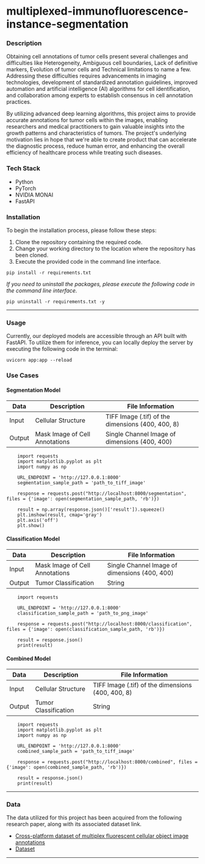 # multiplexed-immunofluorescence-instance-segmentation

### Description

Obtaining cell annotations of tumor cells present several challenges and difficulties like Heterogeneity, Ambiguous cell boundaries, Lack of definitive markers, Evolution of tumor cells and Technical limitations to name a few. Addressing these difficulties requires advancements in imaging technologies, development of standardized annotation guidelines, improved automation and artificial intelligence (AI) algorithms for cell identification, and collaboration among experts to establish consensus in cell annotation practices.

By utilizing advanced deep learning algorithms, this project aims to provide accurate annotations for tumor cells within the images, enabling researchers and medical practitioners to gain valuable insights into the growth patterns and characteristics of tumors. The project's underlying motivation lies in hope that we're able to create product that can accelerate the diagnostic process, reduce human error, and enhancing the overall efficiency of healthcare process while treating such diseases.

### Tech Stack

- Python
- PyTorch
- NVIDIA MONAI
- FastAPI

### Installation

To begin the installation process, please follow these steps:

1. Clone the repository containing the required code.
2. Change your working directory to the location where the repository has been cloned.
3. Execute the provided code in the command line interface.  
```
pip install -r requirements.txt
```  
*If you need to uninstall the packages, please execute the following code in the command line interface.*  
```
pip uninstall -r requirements.txt -y
```
---
### Usage
Currently, our deployed models are accessible through an API built with FastAPI. To utilize them for inference, you can locally deploy the server by executing the following code in the terminal:

```
uvicorn app:app --reload
```

### Use Cases

#### Segmentation Model  
| Data | Description | File Information |
| ----------- | ----------- | ----------- |
| Input | Cellular Structure | TIFF Image (.tif) of the dimensions (400, 400, 8) |
| Output | Mask Image of Cell Annotations | Single Channel Image of dimensions (400, 400) |
```
    import requests
    import matplotlib.pyplot as plt
    import numpy as np

    URL_ENDPOINT = 'http://127.0.0.1:8000'
    segmentation_sample_path = 'path_to_tiff_image'

    response = requests.post("http://localhost:8000/segmentation", files = {'image': open(segmentation_sample_path, 'rb')})

    result = np.array(response.json()['result']).squeeze()
    plt.imshow(result, cmap='gray')
    plt.axis('off')
    plt.show()
```

#### Classification Model  
| Data | Description | File Information |
| ----------- | ----------- | ----------- |
| Input | Mask Image of Cell Annotations | Single Channel Image of dimensions (400, 400) |
| Output | Tumor Classification | String |
```
    import requests

    URL_ENDPOINT = 'http://127.0.0.1:8000'
    classification_sample_path = 'path_to_png_image'

    response = requests.post("http://localhost:8000/classification", files = {'image': open(classification_sample_path, 'rb')})

    result = response.json()
    print(result)
```

#### Combined Model  
| Data | Description | File Information |
| ----------- | ----------- | ----------- |
| Input | Cellular Structure | TIFF Image (.tif) of the dimensions (400, 400, 8) |
| Output | Tumor Classification | String |
```
    import requests
    import matplotlib.pyplot as plt
    import numpy as np

    URL_ENDPOINT = 'http://127.0.0.1:8000'
    combined_sample_path = 'path_to_tiff_image'

    response = requests.post("http://localhost:8000/combined", files = {'image': open(combined_sample_path, 'rb')})

    result = response.json()
    print(result)
```
---
### Data

The data utilized for this project has been acquired from the following research paper, along with its associated dataset link.

- [Cross-platform dataset of multiplex fluorescent cellular object image annotations](https://www.nature.com/articles/s41597-023-02108-z)  
- [Dataset](https://www.synapse.org/#!Synapse:syn27624812/files/)  
---